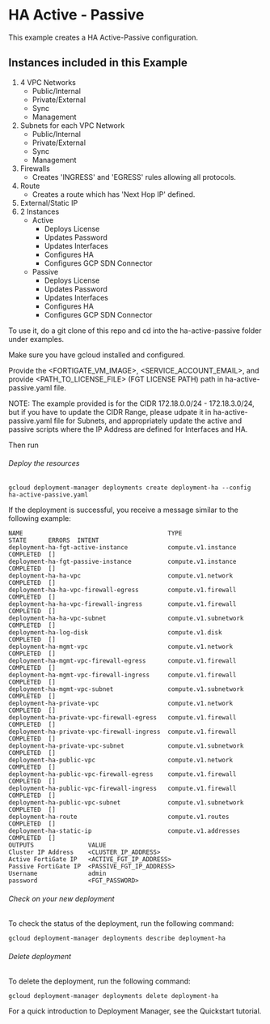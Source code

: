 # HA Active - Passive

This example creates a HA Active-Passive configuration.

## Instances included in this Example

1. 4 VPC Networks
    - Public/Internal
    - Private/External
    - Sync
    - Management
1. Subnets for each VPC Network
    - Public/Internal
    - Private/External
    - Sync
    - Management
1. Firewalls
    - Creates 'INGRESS' and 'EGRESS' rules allowing all protocols.
1. Route
    - Creates a route which has 'Next Hop IP' defined.
1. External/Static IP
1. 2 Instances
    - Active
        - Deploys License
        - Updates Password
        - Updates Interfaces
        - Configures HA
        - Configures GCP SDN Connector
    - Passive
        - Deploys License
        - Updates Password
        - Updates Interfaces
        - Configures HA
        - Configures GCP SDN Connector


To use it, do a git clone of this repo and cd into the ha-active-passive folder under examples.

Make sure you have gcloud installed and configured.

Provide the <FORTIGATE_VM_IMAGE>, <SERVICE_ACCOUNT_EMAIL>, and provide <PATH_TO_LICENSE_FILE> (FGT LICENSE PATH) path in ha-active-passive.yaml file.

NOTE: The example provided is for the CIDR 172.18.0.0/24 - 172.18.3.0/24, but if you have to update the CIDR Range, please udpate it in ha-active-passive.yaml file for Subnets, and appropriately update the active and passive scripts where the IP Address are defined for Interfaces and HA.

Then run

###### Deploy the resources

```
gcloud deployment-manager deployments create deployment-ha --config ha-active-passive.yaml

```

If the deployment is successful, you receive a message similar to the following example:

```
NAME                                        TYPE                   STATE      ERRORS  INTENT
deployment-ha-fgt-active-instance           compute.v1.instance    COMPLETED  []
deployment-ha-fgt-passive-instance          compute.v1.instance    COMPLETED  []
deployment-ha-ha-vpc                        compute.v1.network     COMPLETED  []
deployment-ha-ha-vpc-firewall-egress        compute.v1.firewall    COMPLETED  []
deployment-ha-ha-vpc-firewall-ingress       compute.v1.firewall    COMPLETED  []
deployment-ha-ha-vpc-subnet                 compute.v1.subnetwork  COMPLETED  []
deployment-ha-log-disk                      compute.v1.disk        COMPLETED  []
deployment-ha-mgmt-vpc                      compute.v1.network     COMPLETED  []
deployment-ha-mgmt-vpc-firewall-egress      compute.v1.firewall    COMPLETED  []
deployment-ha-mgmt-vpc-firewall-ingress     compute.v1.firewall    COMPLETED  []
deployment-ha-mgmt-vpc-subnet               compute.v1.subnetwork  COMPLETED  []
deployment-ha-private-vpc                   compute.v1.network     COMPLETED  []
deployment-ha-private-vpc-firewall-egress   compute.v1.firewall    COMPLETED  []
deployment-ha-private-vpc-firewall-ingress  compute.v1.firewall    COMPLETED  []
deployment-ha-private-vpc-subnet            compute.v1.subnetwork  COMPLETED  []
deployment-ha-public-vpc                    compute.v1.network     COMPLETED  []
deployment-ha-public-vpc-firewall-egress    compute.v1.firewall    COMPLETED  []
deployment-ha-public-vpc-firewall-ingress   compute.v1.firewall    COMPLETED  []
deployment-ha-public-vpc-subnet             compute.v1.subnetwork  COMPLETED  []
deployment-ha-route                         compute.v1.routes      COMPLETED  []
deployment-ha-static-ip                     compute.v1.addresses   COMPLETED  []
OUTPUTS               VALUE
Cluster IP Address    <CLUSTER_IP_ADDRESS>
Active FortiGate IP   <ACTIVE_FGT_IP_ADDRESS>
Passive FortiGate IP  <PASSIVE_FGT_IP_ADDRESS>
Username              admin
password              <FGT_PASSWORD>

```

###### Check on your new deployment
To check the status of the deployment, run the following command:

```
gcloud deployment-manager deployments describe deployment-ha
```

###### Delete deployment
To delete the deployment, run the following command:

```
gcloud deployment-manager deployments delete deployment-ha
```

For a quick introduction to Deployment Manager, see the Quickstart tutorial.
